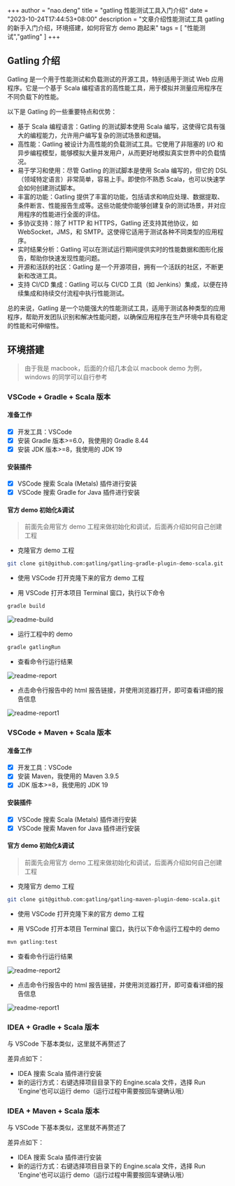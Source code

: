 +++
author = "nao.deng"
title = "gatling 性能测试工具入门介绍"
date = "2023-10-24T17:44:53+08:00"
description = "文章介绍性能测试工具 gatling 的新手入门介绍，环境搭建，如何将官方 demo 跑起来"
tags = [
"性能测试","gatling"
]
+++

## Gatling 介绍

Gatling 是一个用于性能测试和负载测试的开源工具，特别适用于测试 Web 应用程序。它是一个基于 Scala 编程语言的高性能工具，用于模拟并测量应用程序在不同负载下的性能。

以下是 Gatling 的一些重要特点和优势：

- 基于 Scala 编程语言：Gatling 的测试脚本使用 Scala 编写，这使得它具有强大的编程能力，允许用户编写复杂的测试场景和逻辑。
- 高性能：Gatling 被设计为高性能的负载测试工具。它使用了非阻塞的 I/O 和异步编程模型，能够模拟大量并发用户，从而更好地模拟真实世界中的负载情况。
- 易于学习和使用：尽管 Gatling 的测试脚本是使用 Scala 编写的，但它的 DSL（领域特定语言）非常简单，容易上手。即使你不熟悉 Scala，也可以快速学会如何创建测试脚本。
- 丰富的功能：Gatling 提供了丰富的功能，包括请求和响应处理、数据提取、条件断言、性能报告生成等。这些功能使你能够创建复杂的测试场景，并对应用程序的性能进行全面的评估。
- 多协议支持：除了 HTTP 和 HTTPS，Gatling 还支持其他协议，如 WebSocket，JMS，和 SMTP。这使得它适用于测试各种不同类型的应用程序。
- 实时结果分析：Gatling 可以在测试运行期间提供实时的性能数据和图形化报告，帮助你快速发现性能问题。
- 开源和活跃的社区：Gatling 是一个开源项目，拥有一个活跃的社区，不断更新和改进工具。
- 支持 CI/CD 集成：Gatling 可以与 CI/CD 工具（如 Jenkins）集成，以便在持续集成和持续交付流程中执行性能测试。

总的来说，Gatling 是一个功能强大的性能测试工具，适用于测试各种类型的应用程序，帮助开发团队识别和解决性能问题，以确保应用程序在生产环境中具有稳定的性能和可伸缩性。

## 环境搭建

> 由于我是 macbook，后面的介绍几本会以 macbook demo 为例，windows 的同学可以自行参考

### VSCode + Gradle + Scala 版本

#### 准备工作

- [x] 开发工具：VSCode
- [x] 安装 Gradle 版本>=6.0，我使用的 Gradle 8.44
- [x] 安装 JDK 版本>=8，我使用的 JDK 19

#### 安装插件

- [x] VSCode 搜索 Scala (Metals) 插件进行安装
- [x] VSCode 搜索 Gradle for Java 插件进行安装

#### 官方 demo 初始化&调试

> 前面先会用官方 demo 工程来做初始化和调试，后面再介绍如何自己创建工程

- 克隆官方 demo 工程

```bash
git clone git@github.com:gatling/gatling-gradle-plugin-demo-scala.git
```

- 使用 VSCode 打开克隆下来的官方 demo 工程

- 用 VSCode 打开本项目 Terminal 窗口，执行以下命令

```bash
gradle build
```

![readme-build](https://github.com/Automation-Test-Starter/Gatling-Performance-Test-starter/raw/main/readme-pic/readme-build.png)

- 运行工程中的 demo

```bash
gradle gatlingRun
```

- 查看命令行运行结果

![readme-report](https://github.com/Automation-Test-Starter/Gatling-Performance-Test-starter/raw/main/readme-pic/readme-report.png)

- 点击命令行报告中的 html 报告链接，并使用浏览器打开，即可查看详细的报告信息

![readme-report1](https://github.com/Automation-Test-Starter/Gatling-Performance-Test-starter/raw/main/readme-pic/readme-report1.png)

### VSCode + Maven + Scala 版本

#### 准备工作

- [x] 开发工具：VSCode
- [x] 安装 Maven，我使用的 Maven 3.9.5
- [x] JDK 版本>=8，我使用的 JDK 19

#### 安装插件

- [x] VSCode 搜索 Scala (Metals) 插件进行安装
- [x] VSCode 搜索 Maven for Java 插件进行安装

#### 官方 demo 初始化&调试

> 前面先会用官方 demo 工程来做初始化和调试，后面再介绍如何自己创建工程

- 克隆官方 demo 工程

```bash
git clone git@github.com:gatling/gatling-maven-plugin-demo-scala.git
```

- 使用 VSCode 打开克隆下来的官方 demo 工程

- 用 VSCode 打开本项目 Terminal 窗口，执行以下命令运行工程中的 demo

```bash
mvn gatling:test
```

- 查看命令行运行结果

![readme-report2](https://github.com/Automation-Test-Starter/Gatling-Performance-Test-starter/raw/main/readme-pic/readme-report2.png)

- 点击命令行报告中的 html 报告链接，并使用浏览器打开，即可查看详细的报告信息

![readme-report1](https://github.com/Automation-Test-Starter/Gatling-Performance-Test-starter/raw/main/readme-pic/readme-report1.png)

### IDEA + Gradle + Scala 版本

与 VSCode 下基本类似，这里就不再赘述了

差异点如下：

- IDEA 搜索 Scala 插件进行安装
- 新的运行方式：右键选择项目目录下的 Engine.scala 文件，选择 Run 'Engine'也可以运行 demo（运行过程中需要按回车键确认哦）

### IDEA + Maven + Scala 版本

与 VSCode 下基本类似，这里就不再赘述了

差异点如下：

- IDEA 搜索 Scala 插件进行安装
- 新的运行方式：右键选择项目目录下的 Engine.scala 文件，选择 Run 'Engine'也可以运行 demo（运行过程中需要按回车键确认哦）
